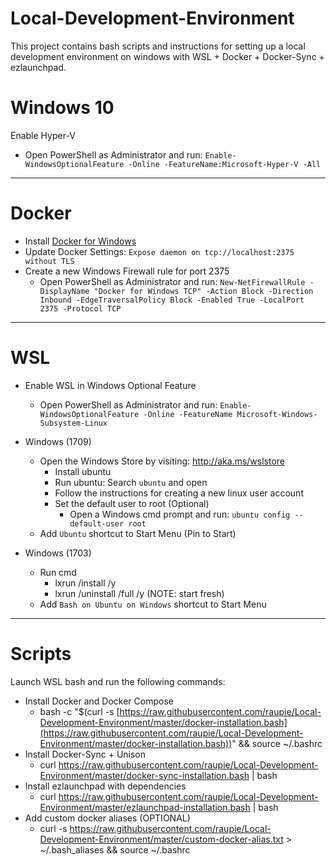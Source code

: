 # Local-Development-Environment
This project contains bash scripts and instructions for setting up a local development environment on windows with WSL + Docker + Docker-Sync + ezlaunchpad. 

# Windows 10

Enable Hyper-V

* Open PowerShell as Administrator and run: `Enable-WindowsOptionalFeature -Online -FeatureName:Microsoft-Hyper-V -All`

---
# Docker

* Install [Docker for Windows](https://www.docker.com/docker-windows)
* Update Docker Settings: `Expose daemon on tcp://localhost:2375 without TLS`
* Create a new Windows Firewall rule for port 2375
  * Open PowerShell as Administrator and run: `New-NetFirewallRule -DisplayName "Docker for Windows TCP" -Action Block -Direction Inbound -EdgeTraversalPolicy Block -Enabled True -LocalPort 2375 -Protocol TCP`

---	
# WSL

* Enable WSL in Windows Optional Feature
  * Open PowerShell as Administrator and run: `Enable-WindowsOptionalFeature -Online -FeatureName Microsoft-Windows-Subsystem-Linux`

* Windows (1709)
  * Open the Windows Store by visiting: http://aka.ms/wslstore
    * Install ubuntu
    * Run ubuntu: Search `ubuntu` and open
    * Follow the instructions for creating a new linux user account
    * Set the default user to root (Optional)
      * Open a Windows cmd prompt and run: `ubuntu config --default-user root`
  * Add `Ubuntu` shortcut to Start Menu (Pin to Start)

* Windows (1703)
  * Run cmd
     * lxrun /install /y
     * lxrun /uninstall /full /y (NOTE: start fresh)
  * Add `Bash on Ubuntu on Windows` shortcut to Start Menu
	
---
# Scripts

Launch WSL bash and run the following commands:

* Install Docker and Docker Compose
  * bash -c "$(curl -s [https://raw.githubusercontent.com/raupie/Local-Development-Environment/master/docker-installation.bash](https://raw.githubusercontent.com/raupie/Local-Development-Environment/master/docker-installation.bash))" && source ~/.bashrc
* Install Docker-Sync + Unison
  * curl https://raw.githubusercontent.com/raupie/Local-Development-Environment/master/docker-sync-installation.bash | bash
* Install ezlaunchpad with dependencies
  * curl https://raw.githubusercontent.com/raupie/Local-Development-Environment/master/ezlaunchpad-installation.bash | bash
* Add custom docker aliases (OPTIONAL)
  * curl -s https://raw.githubusercontent.com/raupie/Local-Development-Environment/master/custom-docker-alias.txt > ~/.bash_aliases && source ~/.bashrc





